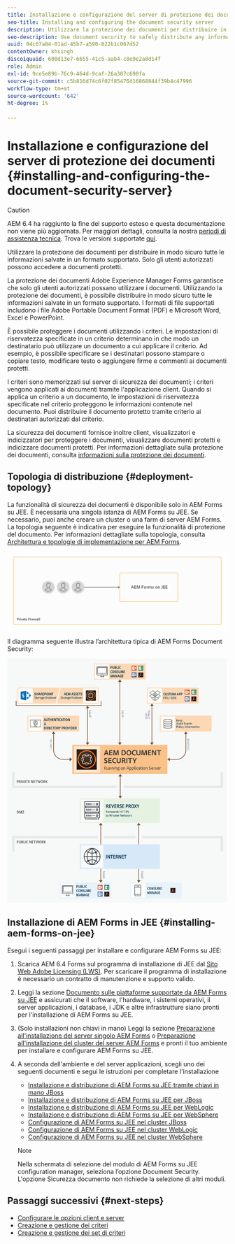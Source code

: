 ```yaml
---
title: Installazione e configurazione del server di protezione dei documenti
seo-title: Installing and configuring the document security server
description: Utilizzare la protezione dei documenti per distribuire in modo sicuro tutte le informazioni salvate in un formato supportato. Solo gli utenti autorizzati possono accedere a documenti protetti.
seo-description: Use document security to safely distribute any information that you have saved in a supported format. Only authorized users can access protected documents.
uuid: 04c67a84-01ad-45b7-a590-822b1c067d52
contentOwner: khsingh
discoiquuid: 600d13e7-6655-41c5-aab4-c8e9e2a8d14f
role: Admin
exl-id: 9ce5e89b-76c9-464d-9caf-26a387c698fa
source-git-commit: c5b816d74c6f02f85476d16868844f39b4c47996
workflow-type: tm+mt
source-wordcount: '642'
ht-degree: 1%

---
```


# Installazione e configurazione del server di protezione dei documenti {#installing-and-configuring-the-document-security-server}

>[!CAUTION]
>
>AEM 6.4 ha raggiunto la fine del supporto esteso e questa documentazione non viene più aggiornata. Per maggiori dettagli, consulta la nostra [periodi di assistenza tecnica](https://helpx.adobe.com/it/support/programs/eol-matrix.html). Trova le versioni supportate [qui](https://experienceleague.adobe.com/docs/).

Utilizzare la protezione dei documenti per distribuire in modo sicuro tutte le informazioni salvate in un formato supportato. Solo gli utenti autorizzati possono accedere a documenti protetti.

La protezione dei documenti Adobe Experience Manager Forms garantisce che solo gli utenti autorizzati possano utilizzare i documenti. Utilizzando la protezione dei documenti, è possibile distribuire in modo sicuro tutte le informazioni salvate in un formato supportato. I formati di file supportati includono i file Adobe Portable Document Format (PDF) e Microsoft Word, Excel e PowerPoint.

È possibile proteggere i documenti utilizzando i criteri. Le impostazioni di riservatezza specificate in un criterio determinano in che modo un destinatario può utilizzare un documento a cui applicare il criterio. Ad esempio, è possibile specificare se i destinatari possono stampare o copiare testo, modificare testo o aggiungere firme e commenti ai documenti protetti.

I criteri sono memorizzati sul server di sicurezza dei documenti; i criteri vengono applicati ai documenti tramite l&#39;applicazione client. Quando si applica un criterio a un documento, le impostazioni di riservatezza specificate nel criterio proteggono le informazioni contenute nel documento. Puoi distribuire il documento protetto tramite criterio ai destinatari autorizzati dal criterio.

La sicurezza dei documenti fornisce inoltre client, visualizzatori e indicizzatori per proteggere i documenti, visualizzare documenti protetti e indicizzare documenti protetti. Per informazioni dettagliate sulla protezione dei documenti, consulta [informazioni sulla protezione dei documenti](/help/forms/using/admin-help/document-security.md).

## Topologia di distribuzione  {#deployment-topology}

La funzionalità di sicurezza dei documenti è disponibile solo in AEM Forms su JEE. È necessaria una singola istanza di AEM Forms su JEE. Se necessario, puoi anche creare un cluster o una farm di server AEM Forms. La topologia seguente è indicativa per eseguire la funzionalità di protezione del documento. Per informazioni dettagliate sulla topologia, consulta [Architettura e topologie di implementazione per AEM Forms](aem-forms-architecture-deployment.md).

<!--fix above link-->

![](do-not-localize/document-security-server_topology.png)

Il diagramma seguente illustra l’architettura tipica di AEM Forms Document Security:

![](do-not-localize/document-security-typical-environment.png)

## Installazione di AEM Forms in JEE {#installing-aem-forms-on-jee}

Esegui i seguenti passaggi per installare e configurare AEM Forms su JEE:

1. Scarica AEM 6.4 Forms sul programma di installazione di JEE dal [Sito Web Adobe Licensing (LWS)](https://licensing.adobe.com/). Per scaricare il programma di installazione è necessario un contratto di manutenzione e supporto valido.
1. Leggi la sezione [Documento sulle piattaforme supportate da AEM Forms su JEE](/help/forms/using/aem-forms-jee-supported-platforms.md) e assicurati che il software, l&#39;hardware, i sistemi operativi, il server applicazioni, i database, i JDK e altre infrastrutture siano pronti per l&#39;installazione di AEM Forms su JEE.
1. (Solo installazioni non chiavi in mano) Leggi la sezione [Preparazione all&#39;installazione del server singolo AEM Forms](https://www.adobe.com/go/learn_aemforms_prepareInstallsingle_64) o [Preparazione all&#39;installazione del cluster del server AEM Forms](https://www.adobe.com/go/learn_aemforms_prepareInstallcluster_64) e pronti il tuo ambiente per installare e configurare AEM Forms su JEE.
1. A seconda dell&#39;ambiente e del server applicazioni, scegli uno dei seguenti documenti e segui le istruzioni per completare l&#39;installazione

   * [Installazione e distribuzione di AEM Forms su JEE tramite chiavi in mano JBoss](https://www.adobe.com/go/learn_aemforms_installTurnkey_64)
   * [Installazione e distribuzione di AEM Forms su JEE per JBoss](https://www.adobe.com/go/learn_aemforms_installJBoss_64)
   * [Installazione e distribuzione di AEM Forms su JEE per WebLogic](https://www.adobe.com/go/learn_aemforms_installWebLogic_64)
   * [Installazione e distribuzione di AEM Forms su JEE per WebSphere](https://www.adobe.com/go/learn_aemforms_installWebSphere_64)
   * [Configurazione di AEM Forms su JEE nel cluster JBoss](https://www.adobe.com/go/learn_aemforms_clusterJBoss_64)
   * [Configurazione di AEM Forms su JEE nel cluster WebLogic](https://www.adobe.com/go/learn_aemforms_clusterWebLogic_64)
   * [Configurazione di AEM Forms su JEE nel cluster WebSphere](https://www.adobe.com/go/learn_aemforms_clusterWebSphere_64)

   >[!NOTE]
   >
   >Nella schermata di selezione del modulo di AEM Forms su JEE configuration manager, seleziona l’opzione Document Security. L&#39;opzione Sicurezza documento non richiede la selezione di altri moduli.

## Passaggi successivi {#next-steps}

* [Configurare le opzioni client e server](/help/forms/using/admin-help/configuring-client-server-options.md)
* [Creazione e gestione dei criteri](/help/forms/using/admin-help/creating-policies.md)
* [Creazione e gestione dei set di criteri](/help/forms/using/admin-help/creating-policy-sets.md)
